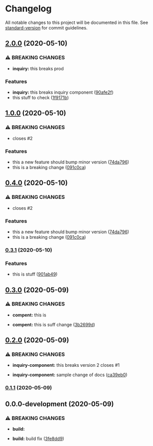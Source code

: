 # Changelog

All notable changes to this project will be documented in this file. See [standard-version](https://github.com/conventional-changelog/standard-version) for commit guidelines.

## [2.0.0](https://github.com/devansvd/sample/compare/v1.0.0...v2.0.0) (2020-05-10)


### ⚠ BREAKING CHANGES

* **inquiry:** this breaks prod

### Features

* **inquiry:** this breaks inquiry component ([90afe2f](https://github.com/devansvd/sample/commit/90afe2f12ca4313f1674031daabe6a0e4662d571))
* this stuff to check ([1f9171b](https://github.com/devansvd/sample/commit/1f9171bef5a0f17e66d3691482e6136b447dfe71))

## [1.0.0](https://github.com/devansvd/sample/compare/v0.3.1...v1.0.0) (2020-05-10)


### ⚠ BREAKING CHANGES

* closes #2

### Features

* this a new feature should bump minor version ([74da796](https://github.com/devansvd/sample/commit/74da79663e521bc18bdf5b8a133092ab6793cbda))
* this is a breaking change ([091c0ca](https://github.com/devansvd/sample/commit/091c0ca747d4cc21c0300005c38ac5fd52a2acbc))

## [0.4.0](https://github.com/devansvd/sample/compare/v0.3.1...v0.4.0) (2020-05-10)


### ⚠ BREAKING CHANGES

* closes #2

### Features

* this a new feature should bump minor version ([74da796](https://github.com/devansvd/sample/commit/74da79663e521bc18bdf5b8a133092ab6793cbda))
* this is a breaking change ([091c0ca](https://github.com/devansvd/sample/commit/091c0ca747d4cc21c0300005c38ac5fd52a2acbc))

### [0.3.1](https://github.com/devansvd/sample/compare/v0.3.0...v0.3.1) (2020-05-10)


### Features

* this is stuff ([901ab49](https://github.com/devansvd/sample/commit/901ab49de84e1cc1cd42e70d7b5e17cd810ea8f6))

## [0.3.0](https://github.com/devansvd/sample/compare/v0.2.0...v0.3.0) (2020-05-09)


### ⚠ BREAKING CHANGES

* **compent:** this is

* **compent:** this is suff change ([3b2699d](https://github.com/devansvd/sample/commit/3b2699de04eea0efbbd9b77618678da0be3c75e3))

## [0.2.0](https://github.com/devansvd/sample/compare/v0.1.1...v0.2.0) (2020-05-09)


### ⚠ BREAKING CHANGES

* **inquiry-component:** this breaks version 2 closes #1

* **inquiry-component:** sample change of docs ([ca39eb0](https://github.com/devansvd/sample/commit/ca39eb0a19953111f5b464f8a75dc12f2193fbb6))

### [0.1.1](https://github.com/devansvd/sample/compare/v0.0.0-development...v0.1.1) (2020-05-09)

## 0.0.0-development (2020-05-09)


### ⚠ BREAKING CHANGES

* **build:** 

* **build:** build fix ([3fe8dd9](https://github.com/devansvd/sample/commit/3fe8dd909871ea1973c5a9bd1025c1ef41f75032))
